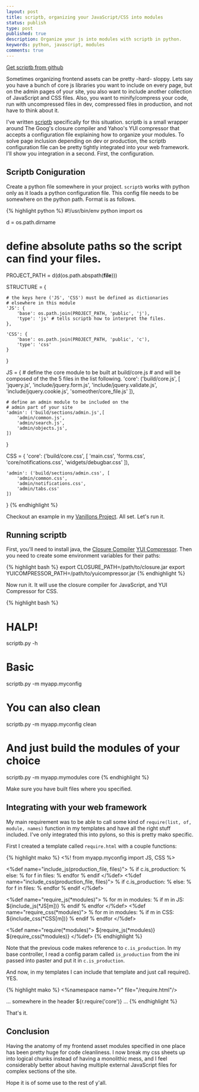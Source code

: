 ```yaml
---
layout: post
title: scriptb, organizing your JavaScript/CSS into modules
status: publish
type: post
published: true
description: Organize your js into modules with scriptb in python.
keywords: python, javascript, modules
comments: true
---
```


[Get scriptb from github](https://github.com/benogle/scriptb)

Sometimes organizing frontend assets can be pretty -hard- sloppy. Lets say you have a bunch of
core js libraries you want to include on every page, but on the admin pages of your site, you
also want to include another collection of JavaScript and CSS files. Also, you want to
minify/compress your code, run with uncompressed files in dev, compressed files in production,
and not have to think about it.

I've written [scriptb](https://github.com/benogle/scriptb) specifically for this situation.
scriptb is a small wrapper around The Goog's closure compiler and Yahoo's YUI compressor that
accepts a configuration file explaining how to organize your modules. To solve page inclusion
depending on dev or production, the scriptb configuration file can be pretty tightly integrated
into your web framework. I'll show you integration in a second. First, the configuration.

## Scriptb Coniguration

Create a python file somewhere in your project. `scriptb` works with python only as it loads a
python configuration file. This config file needs to be somewhere on the python path. Format is
as follows.

{% highlight python %}
#!/usr/bin/env python
import os

d = os.path.dirname

# define absolute paths so the script can find your files.
PROJECT_PATH = d(d(os.path.abspath(__file__)))

STRUCTURE = {

    # the keys here ('JS', 'CSS') must be defined as dictionaries
    # elsewhere in this module
    'JS': {
        'base': os.path.join(PROJECT_PATH, 'public', 'j'),
        'type': 'js' # tells scriptb how to interpret the files.
    },

    'CSS': {
        'base': os.path.join(PROJECT_PATH, 'public', 'c'),
        'type': 'css'
    }
}

JS = {
    # define the core module to be built at build/core.js
    # and will be composed of the the 5 files in the list following.
    'core': ('build/core.js', [
        'jquery.js',
        'include/jquery.form.js',
        'include/jquery.validate.js',
        'include/jquery.cookie.js',
        'someother/core_file.js'
    ]),

    # define an admin module to be included on the
    # admin part of your site
    'admin': ('build/sections/admin.js',[
        'admin/common.js',
        'admin/search.js',
        'admin/objects.js',
    ])
}

CSS = {
    'core': ('build/core.css', [
        'main.css',
        'forms.css',
        'core/notifications.css',
        'widgets/debugbar.css'
    ]),

    'admin': ('build/sections/admin.css', [
        'admin/common.css',
        'admin/notifications.css',
        'admin/tabs.css'
    ])
}
{% endhighlight %}


Checkout an example in my [Vanillons Project](https://github.com/benogle/vanillons/blob/master/vanillons/config/frontend_modules.py).
All set. Let's run it.

## Running scriptb

First, you'll need to install java, the
[Closure Compiler](http://code.google.com/closure/compiler/)
[YUI Compressor](http://yuilibrary.com/downloads/#yuicompressor).
Then you need to create some environment variables for their paths:

{% highlight bash %}
export CLOSURE_PATH=/path/to/closure.jar
export YUICOMPRESSOR_PATH=/path/to/yuicompressor.jar
{% endhighlight %}

Now run it. It will use the closure compiler for JavaScript, and YUI Compressor for CSS.

{% highlight bash %}
# HALP!
scriptb.py -h

# Basic
scriptb.py -m myapp.myconfig

# You can also clean
scriptb.py -m myapp.myconfig clean

# And just build the modules of your choice
scriptb.py -m myapp.mymodules core
{% endhighlight %}

Make sure you have built files where you specified.

## Integrating with your web framework

My main requirement was to be able to call some kind of `require(list, of, module, names)`
function in my templates and have all the right stuff included. I've only integrated this into
pylons, so this is pretty mako specific.

First I created a template called `require.html` with a couple functions:

{% highlight mako %}
<%!
from myapp.myconfig import JS, CSS
%>

<%def name="include_js(production_file, files)">
    % if c.is_production:
        <script type="text/javascript" src="${h.static_url('j', production_file)}" ></script>
    % else:
        % for f in files:
            <script type="text/javascript" src="${h.static_url('j', f)}" ></script>
        % endfor
    % endif
</%def>
<%def name="include_css(production_file, files)">
    % if c.is_production:
        <link type="text/css" rel="stylesheet" href="${h.static_url('c', production_file)}" />
    % else:
        % for f in files:
            <link type="text/css" rel="stylesheet" href="${h.static_url('c', f)}" />
        % endfor
    % endif
</%def>

<%def name="require_js(*modules)">
    % for m in modules:
        % if m in JS:
            ${include_js(*JS[m])}
        % endif
    % endfor
</%def>
<%def name="require_css(*modules)">
    % for m in modules:
        % if m in CSS:
            ${include_css(*CSS[m])}
        % endif
    % endfor
</%def>

<%def name="require(*modules)">
    ${require_js(*modules)}
    ${require_css(*modules)}
</%def>
{% endhighlight %}

Note that the previous code makes reference to `c.is_production`. In my base controller, I read
a config param called `is_production` from the ini passed into paster and put it in
`c.is_production`.

And now, in my templates I can include that template and just call require(). YES.

{% highlight mako %}
<%namespace name="r" file="/require.html"/>

... somewhere in the header
${r.require('core')}
...
{% endhighlight %}

That's it.

## Conclusion

Having the anatomy of my frontend asset modules specified in one place has been pretty huge for
code cleanliness. I now break my css sheets up into logical chunks instead of having a
monolithic mess, and I feel considerably better about having multiple external JavaScript files
for complex sections of the site.

Hope it is of some use to the rest of y'all.
